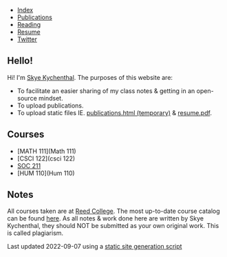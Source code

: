 - [Index](/)
- [Publications](/publications)
- [Reading](/reading)
- [Resume](/resume.pdf)
- [Twitter](https://www.twitter.com/skymochi64)

## Hello!

Hi! I'm [Skye Kychenthal](https://www.skymocha.net). The purposes of this website are:

- To facilitate an easier sharing of my class notes & getting in an open-source mindset.
- To upload publications.
- To upload static files IE. [publications.html (temporary)](/pub_temp.html) & [resume.pdf](/resume.pdf).

## Courses

- [MATH 111](Math 111)
- [CSCI 122](csci 122)
- [SOC 211](Soc211/)
- [HUM 110](Hum 110)

## Notes

All courses taken are at [Reed College](https://www.reed.edu). The most up-to-date course catalog can be found [here](https://www.reed.edu/catalog/). As all notes & work done here are written by Skye Kychenthal, they should NOT be submitted as your own original work. This is called plagiarism.

Last updated 2022-09-07 using a [static site generation script](https://github.com/SkyMocha/skymocha.github.io/blob/main/update.py)
